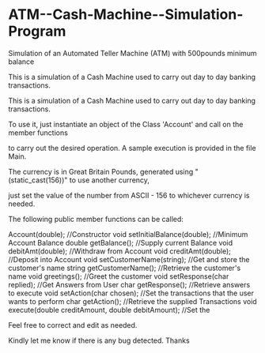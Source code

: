 ATM--Cash-Machine--Simulation-Program
=====================================

Simulation of an Automated Teller Machine (ATM) with 500pounds minimum balance

This is a simulation of a Cash Machine used to carry out day to day banking transactions.

This is a simulation of a Cash Machine used to carry out day to day banking transactions.

To use it, just instantiate an object of the Class 'Account' and call on the member functions

to carry out the desired operation. A sample execution is provided in the file Main.

The currency is in Great Britain Pounds, generated using "(static_cast(156))" to use another currency,

just set the value of the number from ASCII - 156 to whichever currency is needed.

The following public member functions can be called:

Account(double); //Constructor void setInitialBalance(double); //Minimum Account Balance double getBalance(); //Supply current Balance void debitAmt(double); //Withdraw from Account void creditAmt(double); //Deposit into Account void setCustomerName(string); //Get and store the customer's name string getCustomerName(); //Retrieve the customer's name void greetings(); //Greet the customer void setResponse(char replied); //Get Answers from User char getResponse(); //Retrieve answers to execute void setAction(char chosen); //Set the transactions that the user wants to perform char getAction(); //Retrieve the supplied Transactions
void execute(double creditAmount, double debitAmount); //Set the

Feel free to correct and edit as needed.

Kindly let me know if there is any bug detected. Thanks
